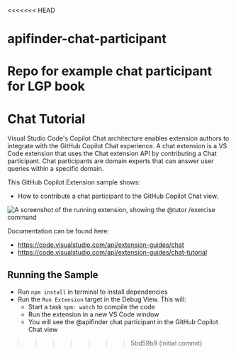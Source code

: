 <<<<<<< HEAD
# apifinder-chat-participant
Repo for example chat participant for LGP book
=======
# Chat Tutorial

Visual Studio Code's Copilot Chat architecture enables extension authors to integrate with the GitHub Copilot Chat experience. A chat extension is a VS Code extension that uses the Chat extension API by contributing a Chat participant. Chat participants are domain experts that can answer user queries within a specific domain.

This GitHub Copilot Extension sample shows:

- How to contribute a chat participant to the GitHub Copilot Chat view.

![A screenshot of the running extension, showing the @tutor /exercise command](./demo.png)

Documentation can be found here:
- https://code.visualstudio.com/api/extension-guides/chat
- https://code.visualstudio.com/api/extension-guides/chat-tutorial

## Running the Sample

- Run `npm install` in terminal to install dependencies
- Run the `Run Extension` target in the Debug View. This will:
	- Start a task `npm: watch` to compile the code
	- Run the extension in a new VS Code window
	- You will see the @apifinder chat participant in the GitHub Copilot Chat view
>>>>>>> 5bd59b9 (initial commit)

